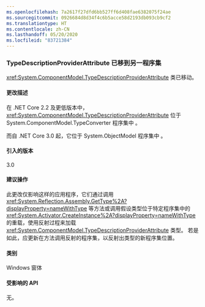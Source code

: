 ```yaml
---
ms.openlocfilehash: 7a2617f27dfd6bb527ff6d408fae6382075f24ae
ms.sourcegitcommit: 0926684d8d34f4c6b5acce58d2193db093cb9cf2
ms.translationtype: HT
ms.contentlocale: zh-CN
ms.lasthandoff: 05/20/2020
ms.locfileid: "83721384"
---
```

### <a name="typedescriptionproviderattribute-moved-to-another-assembly"></a>TypeDescriptionProviderAttribute 已移到另一程序集

<xref:System.ComponentModel.TypeDescriptionProviderAttribute> 类已移动。

#### <a name="change-description"></a>更改描述

在 .NET Core 2.2 及更低版本中，<xref:System.ComponentModel.TypeDescriptionProviderAttribute> 位于 System.ComponentModel.TypeConverter 程序集中  。

而自 .NET Core 3.0 起，它位于 System.ObjectModel 程序集中  。

#### <a name="version-introduced"></a>引入的版本

3.0

#### <a name="recommended-action"></a>建议操作

此更改仅影响这样的应用程序，它们通过调用 <xref:System.Reflection.Assembly.GetType%2A?displayProperty=nameWithType> 等方法或调用假设类型位于特定程序集中的 <xref:System.Activator.CreateInstance%2A?displayProperty=nameWithType> 的重载，使用反射过程来加载 <xref:System.ComponentModel.TypeDescriptionProviderAttribute> 类型。 若是如此，应更新在方法调用反射的程序集，以反射出类型的新程序集位置。

#### <a name="category"></a>类别

Windows 窗体

#### <a name="affected-apis"></a>受影响的 API

无。

<!--

#### Affected APIs

- Not detectable via API analysis

-->
